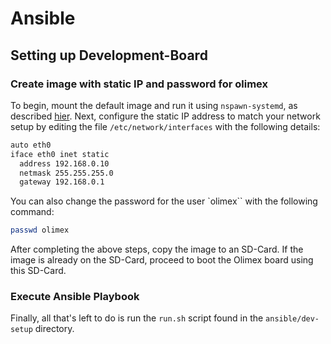 # Ansible

## Setting up Development-Board

### Create image with static IP and password for olimex
To begin, mount the default image and run it using `nspawn-systemd`,  as described [hier](Emulating-Olimex.md). 
Next, configure the static IP address to match your network setup by editing the file `/etc/network/interfaces` with the following details:
``` bash
auto eth0
iface eth0 inet static 
  address 192.168.0.10
  netmask 255.255.255.0
  gateway 192.168.0.1
``` 
You can also change the password for the user `olimex`` with the following command:
``` bash
passwd olimex
```
After completing the above steps, copy the image to an SD-Card. If the image is already on the SD-Card, proceed to boot the Olimex board using this SD-Card.
### Execute Ansible Playbook
Finally, all that's left to do is run the `run.sh`  script found in the `ansible/dev-setup` directory.